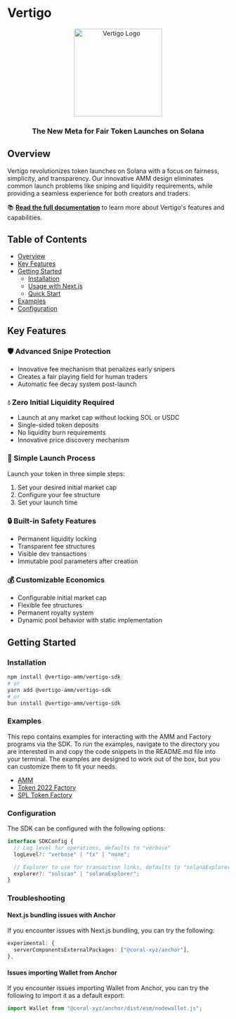 # Vertigo

<div align="center">
  <img src="assets/vertigo-logo.png" alt="Vertigo Logo" width="200"/>
  <h3>The New Meta for Fair Token Launches on Solana</h3>
</div>

## Overview

Vertigo revolutionizes token launches on Solana with a focus on fairness, simplicity, and transparency. Our innovative AMM design eliminates common launch problems like sniping and liquidity requirements, while providing a seamless experience for both creators and traders.

📚 **[Read the full documentation](https://vertigo.gitbook.io/vertigo-docs)** to learn more about Vertigo's features and capabilities.

## Table of Contents

- [Overview](#overview)
- [Key Features](#key-features)
- [Getting Started](#getting-started)
  - [Installation](#installation)
  - [Usage with Next.js](#usage-with-nextjs)
  - [Quick Start](#quick-start)
- [Examples](#examples)
- [Configuration](#configuration)

## Key Features

### 🛡️ Advanced Snipe Protection

- Innovative fee mechanism that penalizes early snipers
- Creates a fair playing field for human traders
- Automatic fee decay system post-launch

### 💧 Zero Initial Liquidity Required

- Launch at any market cap without locking SOL or USDC
- Single-sided token deposits
- No liquidity burn requirements
- Innovative price discovery mechanism

### 🚀 Simple Launch Process

Launch your token in three simple steps:

1. Set your desired initial market cap
2. Configure your fee structure
3. Set your launch time

### 🔒 Built-in Safety Features

- Permanent liquidity locking
- Transparent fee structures
- Visible dev transactions
- Immutable pool parameters after creation

### 💰 Customizable Economics

- Configurable initial market cap
- Flexible fee structures
- Permanent royalty system
- Dynamic pool behavior with static implementation

## Getting Started

### Installation

```bash
npm install @vertigo-amm/vertigo-sdk
# or
yarn add @vertigo-amm/vertigo-sdk
# or
bun install @vertigo-amm/vertigo-sdk
```

### Examples

This repo contains examples for interacting with the AMM and Factory programs via the SDK. To run the examples, navigate to the directory you are interested in and copy the code snippets in the README.md file into your terminal.
The examples are designed to work out of the box, but you can customize them to fit your needs.

- [AMM](./examples/amm/README.md)
- [Token 2022 Factory](./examples/token-2022-factory/README.md)
- [SPL Token Factory](./examples/spl-token-factory/README.md)

### Configuration

The SDK can be configured with the following options:

```typescript
interface SDKConfig {
  // Log level for operations, defaults to "verbose"
  logLevel?: "verbose" | "tx" | "none";

  // Explorer to use for transaction links, defaults to "solanaExplorer
  explorer?: "solscan" | "solanaExplorer";
}
```

### Troubleshooting

#### Next.js bundling issues with Anchor

If you encounter issues with Next.js bundling, you can try the following:

```typescript
experimental: {
  serverComponentsExternalPackages: ["@coral-xyz/anchor"],
},
```

#### Issues importing Wallet from Anchor

If you encounter issues importing Wallet from Anchor, you can try the following to import it as a default export:

```typescript
import Wallet from "@coral-xyz/anchor/dist/esm/nodewallet.js";
```
